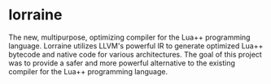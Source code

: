 # lorraine
The new, multipurpose, optimizing compiler for the Lua++ programming language. Lorraine utilizes LLVM's powerful IR to generate optimized Lua++ bytecode and native code for various architectures. The goal of this project was to provide a safer and more powerful alternative to the existing compiler for the Lua++ programming language.  
